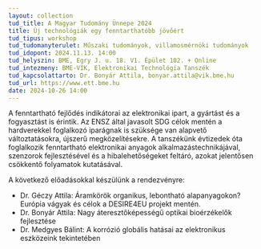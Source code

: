 ```yaml
---
layout: collection
tud_title: A Magyar Tudomány Ünnepe 2024
title: Új technológiák egy fenntarthatóbb jövőért
tud_tipus: workshop
tud_tudomanyterulet: Műszaki tudományok, villamosmérnöki tudományok
tud_idopont: 2024.11.13. 14:00
tud_helyszin: BME, Egry J. u. 18. V1. Épület 102. + Online
tud_intezmeny: BME-VIK, Elektronikai Technológia Tanszék
tud_kapcsolattarto: Dr. Bonyár Attila, bonyar.attila@vik.bme.hu
tud_url: https://www.ett.bme.hu
date: 2024-10-26 14:00
---
```

A fenntartható fejlődés indikátorai az elektronikai ipart, a gyártást és a fogyasztást is érintik. Az ENSZ által javasolt SDG célok mentén a hardverekkel foglalkozó iparágnak is szüksége van alapvető változtatásokra, újszerű megközelítésekre. A tanszékünk évtizedek óta foglalkozik fenntartható elektronikai anyagok alkalmazástechnikájával, szenzorok fejlesztésével és a hibalehetőségeket feltáró, azokat jelentősen csökkentő folyamatok kutatásával.

A következő előadásokkal készülünk a rendezvényre:

- Dr. Géczy Attila: Áramkörök organikus, lebontható alapanyagokon? Európia vágyak és célok a DESIRE4EU projekt mentén.
- Dr. Bonyár Attila: Nagy áteresztőképességű optikai bioérzékelők fejlesztése
- Dr. Medgyes Bálint: A korrózió globális hatásai az elektronikus eszközeink tekintetében

